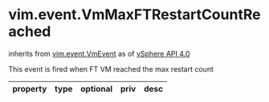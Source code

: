 vim.event.VmMaxFTRestartCountReached
====================================
inherits from [vim.event.VmEvent](docs/vim.event.VmEvent.md)
as of [vSphere API 4.0](vim.version.md#vim.version.version5)


This event is fired when FT VM reached the max restart count

| property | type | optional | priv | desc |
|:---------|:-----|:---------|:-----|:-----|


